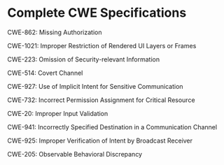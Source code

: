 

# Complete CWE Specifications

CWE-862: Missing Authorization

CWE-1021: Improper Restriction of Rendered UI Layers or Frames

CWE-223: Omission of Security-relevant Information

CWE-514: Covert Channel

CWE-927: Use of Implicit Intent for Sensitive Communication

CWE-732: Incorrect Permission Assignment for Critical Resource

CWE-20: Improper Input Validation

CWE-941: Incorrectly Specified Destination in a Communication Channel

CWE-925: Improper Verification of Intent by Broadcast Receiver

CWE-205: Observable Behavioral Discrepancy